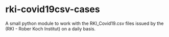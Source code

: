 # rki-covid19csv-cases
A small python module to work with the RKI_Covid19.csv files issued by the (RKI - Rober Koch Institut) on a daily basis.
